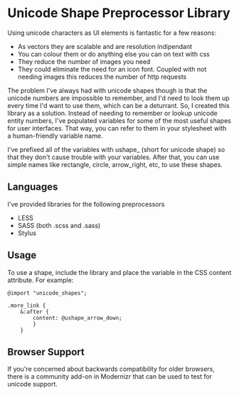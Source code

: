 # Unicode Shape Preprocessor Library

Using unicode characters as UI elements is fantastic for a few reasons: 

* As vectors they are scalable and are resolution indipendant
* You can colour them or do anything else you can on text with css
* They reduce the number of images you need
* They could eliminate the need for an icon font. Coupled with not needing images this reduces the number of http requests

The problem I've always had with unicode shapes though is that the unicode numbers are impossible to remember, and I'd need to look them up every time I'd want to use them, which can be a deturrant. So, I created this library as a solution. Instead of needing to remember or lookup unicode entity numbers, I've populated variables for some of the most useful shapes for user interfaces. That way, you can refer to them in your stylesheet with a human-friendly variable name.

I've prefixed all of the variables with ushape_ (short for unicode shape) so that they don't cause trouble with your variables. After that, you can use simple names like rectangle, circle, arrow_right, etc, to use these shapes.

## Languages
I've provided libraries for the following preprocessors

* LESS
* SASS (both .scss and .sass)
* Stylus

## Usage

To use a shape, include the library and place the variable in the CSS content attribute. For example:

	@import "unicode_shapes";

	.more_link {
		&:after {
			content: @ushape_arrow_down;
			}
		}
		
## Browser Support

If you're concerned about backwards compatibility for older browsers, there is a community add-on in Modernizr that can be used to test for unicode support.